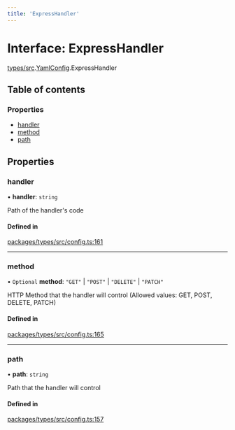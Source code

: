 ```yaml
---
title: 'ExpressHandler'
---
```


# Interface: ExpressHandler

[types/src](../modules/types_src).[YamlConfig](../modules/types_src.YamlConfig).ExpressHandler

## Table of contents

### Properties

- [handler](types_src.YamlConfig.ExpressHandler#handler)
- [method](types_src.YamlConfig.ExpressHandler#method)
- [path](types_src.YamlConfig.ExpressHandler#path)

## Properties

### handler

• **handler**: `string`

Path of the handler's code

#### Defined in

[packages/types/src/config.ts:161](https://github.com/Urigo/graphql-mesh/blob/master/packages/types/src/config.ts#L161)

___

### method

• `Optional` **method**: ``"GET"`` | ``"POST"`` | ``"DELETE"`` | ``"PATCH"``

HTTP Method that the handler will control (Allowed values: GET, POST, DELETE, PATCH)

#### Defined in

[packages/types/src/config.ts:165](https://github.com/Urigo/graphql-mesh/blob/master/packages/types/src/config.ts#L165)

___

### path

• **path**: `string`

Path that the handler will control

#### Defined in

[packages/types/src/config.ts:157](https://github.com/Urigo/graphql-mesh/blob/master/packages/types/src/config.ts#L157)
